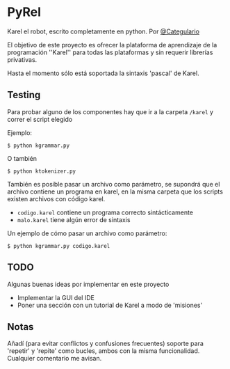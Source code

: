 PyRel
=====

Karel el robot, escrito completamente en python. Por [@Categulario](https://twitter.com/categulario)

El objetivo de este proyecto es ofrecer la plataforma de aprendizaje de la programación ''Karel'' para todas las plataformas y sin requerir librerías privativas.

Hasta el momento sólo está soportada la sintaxis 'pascal' de Karel.

Testing
-------

Para probar alguno de los componentes hay que ir a la carpeta `/karel` y correr el script elegido

Ejemplo:

`$ python kgrammar.py`

O también

`$ python ktokenizer.py`

También es posible pasar un archivo como parámetro, se supondrá que el archivo contiene un programa en karel, en la misma carpeta que los scripts existen archivos con código karel.

* `codigo.karel` contiene un programa correcto sintácticamente
* `malo.karel` tiene algún error de sintaxis

Un ejemplo de cómo pasar un archivo como parámetro:

`$ python kgrammar.py codigo.karel`

TODO
----

Algunas buenas ideas por implementar en este proyecto

* Implementar la GUI del IDE
* Poner una sección con un tutorial de Karel a modo de 'misiones'

Notas
-----

Añadí (para evitar conflictos y confusiones frecuentes) soporte para 'repetir' y 'repite' como bucles, ambos con la misma funcionalidad. Cualquier comentario me avisan.
